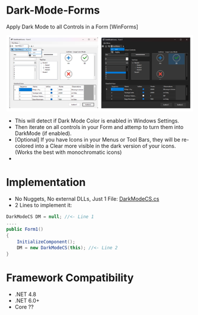 # Dark-Mode-Forms
Apply Dark Mode to all Controls in a Form [WinForms]

![Preview](Screenshots/DarkModeForms_01.png)

- This will detect if Dark Mode Color is enabled in Windows Settings.
- Then iterate on all controls in your Form and attemp to turn them into DarkMode (if enabled).
- [Optional] If you have Icons in your Menus or Tool Bars, they will be re-colored into a Clear more visible in the dark version of your icons. (Works the best with monochromatic icons)
- 
# Implementation
- No Nuggets, No external DLLs, Just 1 File: [DarkModeCS.cs](DarkModeCS.cs)
- 2 Lines to implement it:

```csharp
DarkModeCS DM = null; //<- Line 1
....
public Form1()
{
	InitializeComponent();
	DM = new DarkModeCS(this); //<- Line 2
}
```
# Framework Compatibility
- .NET 4.8
- .NET 6.0+
- Core ?? 
